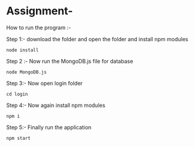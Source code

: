 # Assignment-

How to run the program :- 
 
Step 1:-   download the folder and open the folder  and install npm modules

```
node install 
```

Step 2 :-  Now run the MongoDB.js file for database
```
node MongoDB.js
```

Step 3:- Now open login folder

```
cd login
```

Step 4:- Now again install npm modules 
```
npm i 
```

Step 5:- Finally run the application

```
npm start
```





